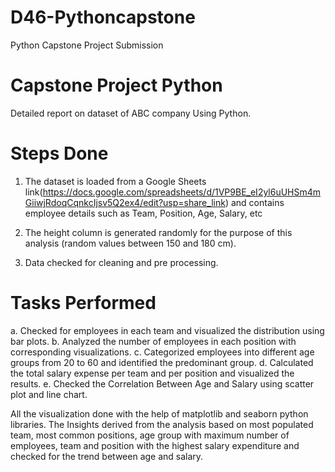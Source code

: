 # D46-Pythoncapstone
Python Capstone Project Submission 


# Capstone Project Python

Detailed report on dataset of ABC company Using Python.

# Steps Done

1. The dataset is loaded from a Google Sheets link(https://docs.google.com/spreadsheets/d/1VP9BE_eI2yl6uUHSm4mGiiwjRdoqCqnkcIjsv5Q2ex4/edit?usp=share_link) and contains employee details such as Team, Position, Age, Salary, etc

2. The height column is generated randomly for the purpose of this analysis (random values between 150 and 180 cm).
3. Data checked for cleaning and pre processing.
# Tasks Performed

a. Checked for employees in each team and visualized the distribution using bar plots.
b. Analyzed the number of employees in each position with corresponding visualizations.
c. Categorized employees into different age groups from 20 to 60 and identified the predominant group.
d. Calculated the total salary expense per team and per position and visualized the results.
e. Checked the Correlation Between Age and Salary using scatter plot and line chart.

 All the visualization done with the help of matplotlib and seaborn python libraries.
The Insights derived from the analysis based  on most populated team, most common positions, age group with maximum number of employees, team and position with the highest salary expenditure and checked for the trend between age and salary.
